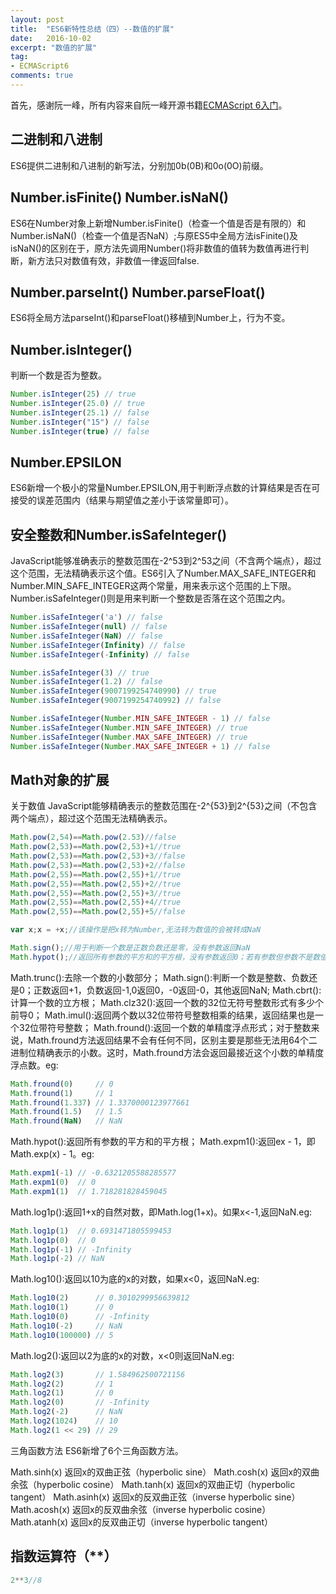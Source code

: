 ```yaml
---
layout: post
title:  "ES6新特性总结（四）--数值的扩展"
date:   2016-10-02
excerpt: "数值的扩展"
tag:
- ECMAScript6
comments: true
---
```


首先，感谢阮一峰，所有内容来自阮一峰开源书籍[ECMAScript 6入门](http://es6.ruanyifeng.com/#README)。

## 二进制和八进制

ES6提供二进制和八进制的新写法，分别加0b(0B)和0o(0O)前缀。

## Number.isFinite()  Number.isNaN()

ES6在Number对象上新增Number.isFinite()（检查一个值是否是有限的）和Number.isNaN()（检查一个值是否NaN）;与原ES5中全局方法isFinite()及isNaN()的区别在于，原方法先调用Number()将非数值的值转为数值再进行判断，新方法只对数值有效，非数值一律返回false.

## Number.parseInt() Number.parseFloat()

ES6将全局方法parseInt()和parseFloat()移植到Number上，行为不变。

## Number.isInteger()

判断一个数是否为整数。

```js
Number.isInteger(25) // true
Number.isInteger(25.0) // true
Number.isInteger(25.1) // false
Number.isInteger("15") // false
Number.isInteger(true) // false
```

## Number.EPSILON

ES6新增一个极小的常量Number.EPSILON,用于判断浮点数的计算结果是否在可接受的误差范围内（结果与期望值之差小于该常量即可）。

## 安全整数和Number.isSafeInteger()

JavaScript能够准确表示的整数范围在-2^53到2^53之间（不含两个端点），超过这个范围，无法精确表示这个值。ES6引入了Number.MAX_SAFE_INTEGER和Number.MIN_SAFE_INTEGER这两个常量，用来表示这个范围的上下限。Number.isSafeInteger()则是用来判断一个整数是否落在这个范围之内。

```js
Number.isSafeInteger('a') // false
Number.isSafeInteger(null) // false
Number.isSafeInteger(NaN) // false
Number.isSafeInteger(Infinity) // false
Number.isSafeInteger(-Infinity) // false

Number.isSafeInteger(3) // true
Number.isSafeInteger(1.2) // false
Number.isSafeInteger(9007199254740990) // true
Number.isSafeInteger(9007199254740992) // false

Number.isSafeInteger(Number.MIN_SAFE_INTEGER - 1) // false
Number.isSafeInteger(Number.MIN_SAFE_INTEGER) // true
Number.isSafeInteger(Number.MAX_SAFE_INTEGER) // true
Number.isSafeInteger(Number.MAX_SAFE_INTEGER + 1) // false
```

## Math对象的扩展

关于数值
JavaScript能够精确表示的整数范围在-2^{53}到2^{53}之间（不包含两个端点），超过这个范围无法精确表示。

```js
Math.pow(2,54)==Math.pow(2.53)//false
Math.pow(2,53)==Math.pow(2,53)+1//true
Math.pow(2,53)==Math.pow(2,53)+3//false
Math.pow(2,53)==Math.pow(2,53)+2//false
Math.pow(2,55)==Math.pow(2,55)+1//true
Math.pow(2,55)==Math.pow(2,55)+2//true
Math.pow(2,55)==Math.pow(2,55)+3//true
Math.pow(2,55)==Math.pow(2,55)+4//true
Math.pow(2,55)==Math.pow(2,55)+5//false
```

```js
var x;x = +x;//该操作是把x转为Number,无法转为数值的会被转成NaN

Math.sign();//用于判断一个数是正数负数还是零，没有参数返回NaN
Math.hypot();//返回所有参数的平方和的平方根，没有参数返回0；若有参数但参数不是数值会先转为数值，有一个无法转为数值就返回NaN
```



Math.trunc():去除一个数的小数部分；
Math.sign():判断一个数是整数、负数还是0；正数返回+1，负数返回-1,0返回0，-0返回-0，其他返回NaN;
Math.cbrt():计算一个数的立方根；
Math.clz32():返回一个数的32位无符号整数形式有多少个前导0；
Math.imul():返回两个数以32位带符号整数相乘的结果，返回结果也是一个32位带符号整数；
Math.fround():返回一个数的单精度浮点形式；对于整数来说，Math.fround方法返回结果不会有任何不同，区别主要是那些无法用64个二进制位精确表示的小数。这时，Math.fround方法会返回最接近这个小数的单精度浮点数。eg:

```js
Math.fround(0)     // 0
Math.fround(1)     // 1
Math.fround(1.337) // 1.3370000123977661
Math.fround(1.5)   // 1.5
Math.fround(NaN)   // NaN
```

Math.hypot():返回所有参数的平方和的平方根；
Math.expm1():返回ex - 1，即Math.exp(x) - 1。eg:

```js
Math.expm1(-1) // -0.6321205588285577
Math.expm1(0)  // 0
Math.expm1(1)  // 1.718281828459045
```

Math.log1p():返回1+x的自然对数，即Math.log(1+x)。如果x<-1,返回NaN.eg:

```js
Math.log1p(1)  // 0.6931471805599453
Math.log1p(0)  // 0
Math.log1p(-1) // -Infinity
Math.log1p(-2) // NaN
```

Math.log10():返回以10为底的x的对数，如果x<0，返回NaN.eg:

```js
Math.log10(2)      // 0.3010299956639812
Math.log10(1)      // 0
Math.log10(0)      // -Infinity
Math.log10(-2)     // NaN
Math.log10(100000) // 5
```

Math.log2():返回以2为底的x的对数，x<0则返回NaN.eg:

```js
Math.log2(3)       // 1.584962500721156
Math.log2(2)       // 1
Math.log2(1)       // 0
Math.log2(0)       // -Infinity
Math.log2(-2)      // NaN
Math.log2(1024)    // 10
Math.log2(1 << 29) // 29
```

三角函数方法
ES6新增了6个三角函数方法。

Math.sinh(x) 返回x的双曲正弦（hyperbolic sine）
Math.cosh(x) 返回x的双曲余弦（hyperbolic cosine）
Math.tanh(x) 返回x的双曲正切（hyperbolic tangent）
Math.asinh(x) 返回x的反双曲正弦（inverse hyperbolic sine）
Math.acosh(x) 返回x的反双曲余弦（inverse hyperbolic cosine）
Math.atanh(x) 返回x的反双曲正切（inverse hyperbolic tangent）

## 指数运算符（**）

```js
2**3//8
```
